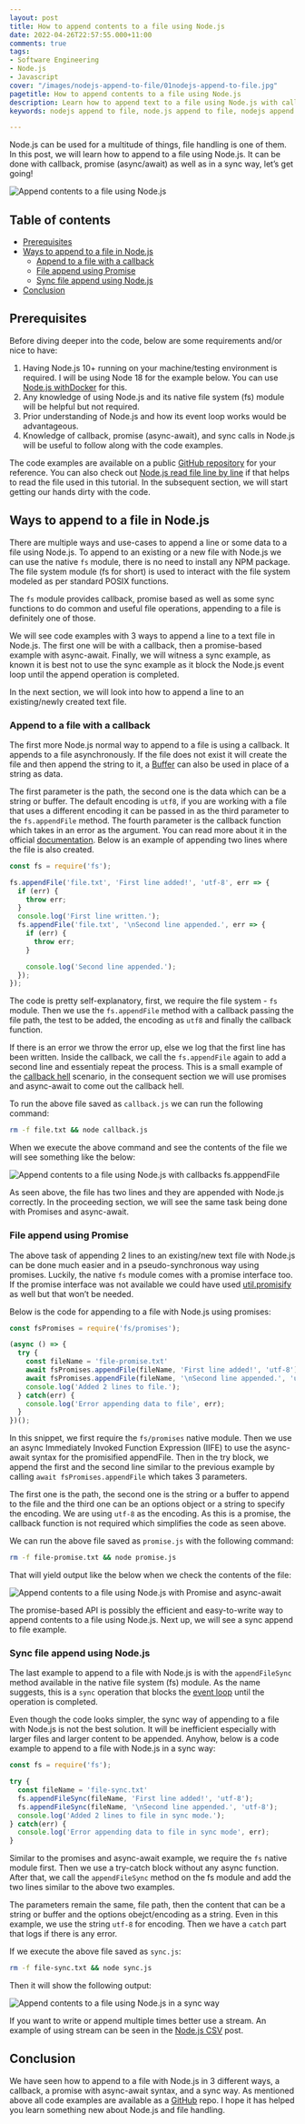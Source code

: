 ```yaml
---
layout: post
title: How to append contents to a file using Node.js
date: 2022-04-26T22:57:55.000+11:00
comments: true
tags:
- Software Engineering
- Node.js
- Javascript
cover: "/images/nodejs-append-to-file/01nodejs-append-to-file.jpg"
pagetitle: How to append contents to a file using Node.js
description: Learn how to append text to a file using Node.js with callback, promise (async-await) and sync way in this easy to follow tutorial with code examples.
keywords: nodejs append to file, node.js append to file, nodejs append file, nodejs file append

---
```

Node.js can be used for a multitude of things, file handling is one of them. In this post, we will learn how to append to a file using Node.js. It can be done with callback, promise (async/await) as well as in a sync way, let’s get going!


<img class="center" loading="lazy" src="/images/nodejs-append-to-file/01nodejs-append-to-file.jpg" title="Append contents to a file using Node.js" alt="Append contents to a file using Node.js">

<!-- more -->

## Table of contents

* [Prerequisites](#prerequisites)
* [Ways to append to a file in Node.js](#ways-to-append-to-a-file-in-node.js)
    * [Append to a file with a callback](#append-to-a-file-with-a-callback)
    * [File append using Promise](#file-append-using-promise)
    * [Sync file append using Node.js](#sync-file-append-using-node.js)
* [Conclusion](#conclusion)

## Prerequisites

Before diving deeper into the code, below are some requirements and/or nice to have:

1. Having Node.js 10+ running on your machine/testing environment is required. I will be using Node 18 for the example below. You can use [Node.js withDocker](/blog/2020/11/nodejs-with-docker/) for this.
1. Any knowledge of using Node.js and its native file system (fs) module will be helpful but not required.
1. Prior understanding of Node.js and how its event loop works would be advantageous.
1. Knowledge of callback, promise (async-await), and sync calls in Node.js will be useful to follow along with the code examples.

The code examples are available on a public [GitHub repository](​​https://github.com/geshan/nodejs-append-to-file) for your reference. You can also check out [Node.js read file line by line](/blog/2021/10/nodejs-read-file-line-by-line/) if that helps to read the file used in this tutorial. In the subsequent section, we will start getting our hands dirty with the code.

## Ways to append to a file in Node.js

There are multiple ways and use-cases to append a line or some data to a file using Node.js. To append to an existing or a new file with Node.js we can use the native `fs` module, there is no need to install any NPM package. The file system module (fs for short) is used to interact with the file system modeled as per standard POSIX functions. 

The `fs` module provides callback, promise based as well as some sync functions to do common and useful file operations, appending to a file is definitely one of those.

We will see code examples with 3 ways to append a line to a text file in Node.js. The first one will be with a callback, then a promise-based example with async-await. Finally, we will witness a sync example, as known it is best not to use the sync example as it block the Node.js event loop until the append operation is completed. 

In the next section, we will look into how to append a line to an existing/newly created text file.

### Append to a file with a callback

The first more Node.js normal way to append to a file is using a callback. It appends to a file asynchronously. If the file does not exist it will create the file and then append the string to it, a [Buffer](https://nodejs.org/api/buffer.html) can also be used in place of a string as data.

The first parameter is the path, the second one is the data which can be a string or buffer. The default encoding is `utf8`, if you are working with a file that uses a different encoding it can be passed in as the third parameter to the `fs.appendFile` method. The fourth parameter is the callback function which takes in an error as the argument. You can read more about it in the official [documentation](https://nodejs.org/api/fs.html#fsappendfilepath-data-options-callback). Below is an example of appending two lines where the file is also created.

```javascript
const fs = require('fs');

fs.appendFile('file.txt', 'First line added!', 'utf-8', err => {
  if (err) {
    throw err;
  }
  console.log('First line written.');
  fs.appendFile('file.txt', '\nSecond line appended.', err => {
    if (err) {
      throw err;
    }

    console.log('Second line appended.');
  });
});
```

The code is pretty self-explanatory, first, we require the file system - `fs` module. Then we use the `fs.appendFile` method with a callback passing the file path, the test to be added, the encoding as `utf8` and finally the callback function.

If there is an error we throw the error up, else we log that the first line has been written. Inside the callback, we call the `fs.appendFile` again to add a second line and essentialy repeat the process. This is a small example of the [callback hell](http://callbackhell.com/) scenario, in the consequent section we will use promises and async-await to come out the callback hell.

To run the above file saved as `callback.js` we can run the following command:

```bash
rm -f file.txt && node callback.js
```

When we execute the above command and see the contents of the file we will see something like the below:

<img class="center" loading="lazy" src="/images/nodejs-append-to-file/02nodejs-append-to-file-callback.jpg" title="Append contents to a file using Node.js with callbacks fs.apppendFile" alt="Append contents to a file using Node.js with callbacks fs.apppendFile">

As seen above, the file has two lines and they are appended with Node.js correctly. In the proceeding section, we will see the same task being done with Promises and async-await.

### File append using Promise

The above task of appending 2 lines to an existing/new text file with Node.js can be done much easier and in a pseudo-synchronous way using promises. Luckily, the native `fs` module comes with a promise interface too. If the promise interface was not available we could have used [util.promisify](https://nodejs.org/dist/latest-v8.x/docs/api/util.html#util_util_promisify_original) as well but that won’t be needed.

Below is the code for appending to a file with Node.js using promises:

```javascript
const fsPromises = require('fs/promises');

(async () => {
  try {
    const fileName = 'file-promise.txt'
    await fsPromises.appendFile(fileName, 'First line added!', 'utf-8');
    await fsPromises.appendFile(fileName, '\nSecond line appended.', 'utf-8');
    console.log('Added 2 lines to file.');
  } catch(err) {
    console.log('Error appending data to file', err);
  }
})();
```
In this snippet, we first require the `fs/promises` native module. Then we use an async Immediately Invoked Function Expression (IIFE) to use the async-await syntax for the promisified appendFile. Then in the try block, we append the first and the second line similar to the previous example by calling `await fsPromises.appendFile` which takes 3 parameters.

The first one is the path, the second one is the string or a buffer to append to the file and the third one can be an options object or a string to specify the encoding. We are using `utf-8` as the encoding. As this is a promise, the callback function is not required which simplifies the code as seen above.

We can run the above file saved as `promise.js` with the following command:

```bash
rm -f file-promise.txt && node promise.js
```

That will yield output like the below when we check the contents of the file:

<img class="center" loading="lazy" src="/images/nodejs-append-to-file/03nodejs-append-to-file-promise.jpg" title="Append contents to a file using Node.js with Promise and async-await" alt="Append contents to a file using Node.js with Promise and async-await">

The promise-based API is possibly the efficient and easy-to-write way to append contents to a file using Node.js. Next up, we will see a sync append to file example.

### Sync file append using Node.js

The last example to append to a file with Node.js is with the `appendFileSync` method available in the native file system (fs) module. As the name suggests, this is a `sync` operation that blocks the [event loop](https://nodejs.org/en/docs/guides/event-loop-timers-and-nexttick/#what-is-the-event-loop) until the operation is completed.

Even though the code looks simpler, the sync way of appending to a file with Node.js is not the best solution. It will be inefficient especially with larger files and larger content to be appended. Anyhow, below is a code example to append to a file with Node.js in a sync way:

```javascript
const fs = require('fs');

try {
  const fileName = 'file-sync.txt'
  fs.appendFileSync(fileName, 'First line added!', 'utf-8');
  fs.appendFileSync(fileName, '\nSecond line appended.', 'utf-8');
  console.log('Added 2 lines to file in sync mode.');
} catch(err) {
  console.log('Error appending data to file in sync mode', err);
}
```

Similar to the promises and async-await example, we require the `fs` native module first. Then we use a try-catch block without any async function. After that, we call the `appendFileSync` method on the fs module and add the two lines similar to the above two examples.

The parameters remain the same, file path, then the content that can be a string or buffer and the options obejct/encoding as a string. Even in this example, we use the string `utf-8` for encoding. Then we have a `catch` part that logs if there is any error. 

If we execute the above file saved as `sync.js`:

```bash
rm -f file-sync.txt && node sync.js
```

Then it will show the following output:

<img class="center" loading="lazy" src="/images/nodejs-append-to-file/04nodejs-append-to-file-sync.jpg" title="Append contents to a file using Node.js in a sync way" alt="Append contents to a file using Node.js in a sync way">

If you want to write or append multiple times better use a stream. An example of using stream can be seen in the [Node.js CSV](https://geshan.com.np/blog/2021/11/nodejs-read-write-csv/#write-csv-in-node.js-with-fast-csv) post.

## Conclusion

We have seen how to append to a file with Node.js in 3 different ways, a callback, a promise with async-await syntax, and a sync way. As mentioned above all code examples are available as a [GitHub](https://github.com/geshan/nodejs-append-to-file) repo. I hope it has helped you learn something new about Node.js and file handling.
